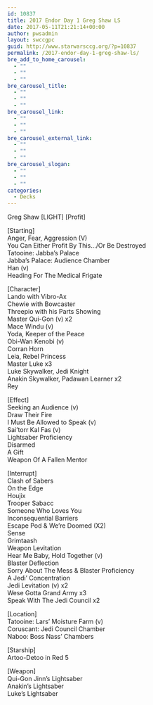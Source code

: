 ```yaml
---
id: 10837
title: 2017 Endor Day 1 Greg Shaw LS
date: 2017-05-11T21:21:14+00:00
author: pwsadmin
layout: swccgpc
guid: http://www.starwarsccg.org/?p=10837
permalink: /2017-endor-day-1-greg-shaw-ls/
bre_add_to_home_carousel:
  - ""
  - ""
  - ""
bre_carousel_title:
  - ""
  - ""
  - ""
bre_carousel_link:
  - ""
  - ""
  - ""
bre_carousel_external_link:
  - ""
  - ""
  - ""
bre_carousel_slogan:
  - ""
  - ""
  - ""
categories:
  - Decks
---
```

Greg Shaw \[LIGHT\] \[Profit\]

[Starting]  
Anger, Fear, Aggression (V)  
You Can Either Profit By This…/Or Be Destroyed  
Tatooine: Jabba’s Palace  
Jabba’s Palace: Audience Chamber  
Han (v)  
Heading For The Medical Frigate

[Character]  
Lando with Vibro-Ax  
Chewie with Bowcaster  
Threepio with his Parts Showing  
Master Qui-Gon (v) x2  
Mace Windu (v)  
Yoda, Keeper of the Peace  
Obi-Wan Kenobi (v)  
Corran Horn  
Leia, Rebel Princess  
Master Luke x3  
Luke Skywalker, Jedi Knight  
Anakin Skywalker, Padawan Learner x2  
Rey

[Effect]  
Seeking an Audience (v)  
Draw Their Fire  
I Must Be Allowed to Speak (v)  
Sai’torr Kal Fas (v)  
Lightsaber Proficiency  
Disarmed  
A Gift  
Weapon Of A Fallen Mentor

[Interrupt]  
Clash of Sabers  
On the Edge  
Houjix  
Trooper Sabacc  
Someone Who Loves You  
Inconsequential Barriers  
Escape Pod & We’re Doomed (X2)  
Sense  
Grimtaash  
Weapon Levitation  
Hear Me Baby, Hold Together (v)  
Blaster Deflection  
Sorry About The Mess & Blaster Proficiency  
A Jedi’ Concentration  
Jedi Levitation (v) x2  
Wese Gotta Grand Army x3  
Speak With The Jedi Council x2

[Location]  
Tatooine: Lars’ Moisture Farm (v)  
Coruscant: Jedi Council Chamber  
Naboo: Boss Nass’ Chambers

[Starship]  
Artoo-Detoo in Red 5

[Weapon]  
Qui-Gon Jinn’s Lightsaber  
Anakin’s Lightsaber  
Luke’s Lightsaber